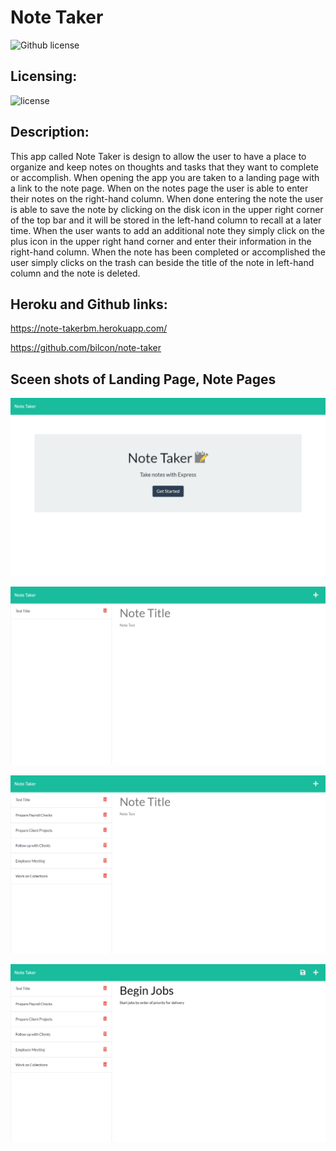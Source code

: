 # Note Taker

![Github license](https://img.shields.io/badge/license-undefined-blue)

## Licensing:

![license](https://img.shields.io/badge/license-MIT-blue)

## Description:

This app called Note Taker is design to allow the user to have a place to organize and keep notes on thoughts and tasks that they want to complete or accomplish. When opening the app you are taken to a landing page with a link to the note page. When on the notes page the user is able to enter their notes on the right-hand column. When done entering the note the user is able to save the note by clicking on the disk icon in the upper right corner of the top bar and it will be stored in the left-hand column to recall at a later time. When the user wants to add an additional note they simply click on the plus icon in the upper right hand corner and enter their information in the right-hand column. When the note has been completed or accomplished the user simply clicks on the trash can beside the title of the note in left-hand column and the note is deleted.

## Heroku and Github links:

https://note-takerbm.herokuapp.com/

https://github.com/bilcon/note-taker

## Sceen shots of Landing Page, Note Pages

![](2021-12-16-14-21-44.png)

![](2021-12-16-14-23-08.png)

![](2021-12-16-14-27-46.png)

![](2021-12-16-14-28-51.png)
